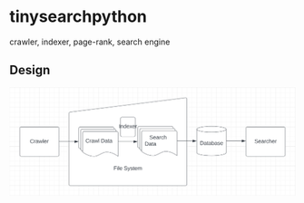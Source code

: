 # tinysearchpython
crawler, indexer, page-rank, search engine

## Design
<p align="center">
  <img src="https://raw.githubusercontent.com/jacobr4d/tinysearchpython/master/docs/design.png">
</p>
